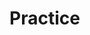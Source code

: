 # Practice

<!-- Обновить POST ручку, чтобы она записывала содержимое task в БД (Передаем джейсон с полями task и is_done) -->
<!-- Обновить GET ручку, чтобы она выводила слайс task (все message, которые лежат в БД) -->
